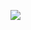<p><em><img src="https://user-images.githubusercontent.com/63796774/205462294-4d215f5e-a080-464e-8dd9-92bd926b7010.mp4">  
</em></p>

